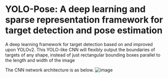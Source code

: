 # YOLO-Pose: A deep learning and sparse representation framework for target detection and pose estimation
A deep learning framework for target detection based on and improved upon YOLOv2. This YOLO-like CNN will  flexibly output the boundaries of targets of any shape, instead of just rectangular bounding boxes parallel to the length and width of the image


The CNN network architecture is as below.
![image](https://github.com/jKyne/YOLO-Pose/blob/master/network.png)
